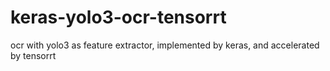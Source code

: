 # keras-yolo3-ocr-tensorrt
ocr with yolo3 as feature extractor, implemented by keras, and accelerated by tensorrt
